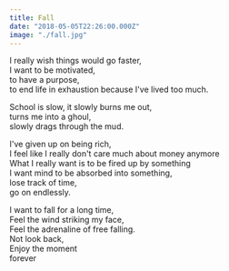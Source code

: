 ```yaml
---
title: Fall
date: "2018-05-05T22:26:00.000Z"
image: "./fall.jpg"
---
```


I really wish things would go faster,  
I want to be motivated,  
to have a purpose,  
to end life in exhaustion because I've lived too much.

School is slow, it slowly burns me out,  
turns me into a ghoul,  
slowly drags through the mud.

I've given up on being rich,  
I feel like I really don't care much about money anymore  
What I really want is to be fired up by something  
I want mind to be absorbed into something,  
lose track of time,  
go on endlessly.

I want to fall for a long time,  
Feel the wind striking my face,  
Feel the adrenaline of free falling.  
Not look back,  
Enjoy the moment  
forever

